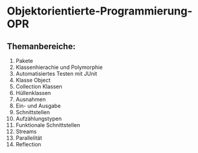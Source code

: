 # Objektorientierte-Programmierung-OPR




## Themanbereiche:
1. Pakete
2. Klassenhierachie und Polymorphie
3. Automatisiertes Testen mit JUnit
4. Klasse Object
5. Collection Klassen
6. Hüllenklassen
7. Ausnahmen
8. Ein- und Ausgabe
9. Schnittstellen
10. Aufzählungstypen
11. Funktionale Schnittstellen
12. Streams
13. Parallelität
14. Reflection
